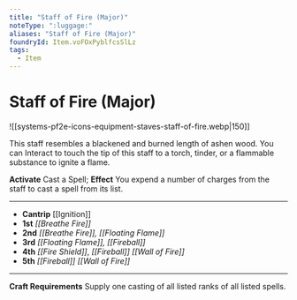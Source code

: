 ```yaml
---
title: "Staff of Fire (Major)"
noteType: ":luggage:"
aliases: "Staff of Fire (Major)"
foundryId: Item.voFOxPyblfcsSlLz
tags:
  - Item
---
```


# Staff of Fire (Major)
![[systems-pf2e-icons-equipment-staves-staff-of-fire.webp|150]]

This staff resembles a blackened and burned length of ashen wood. You can Interact to touch the tip of this staff to a torch, tinder, or a flammable substance to ignite a flame.

**Activate** Cast a Spell; **Effect** You expend a number of charges from the staff to cast a spell from its list.

* * *

*   **Cantrip** [[Ignition]]
*   **1st** _[[Breathe Fire]]_
*   **2nd** _[[Breathe Fire]], [[Floating Flame]]_
*   **3rd** _[[Floating Flame]], [[Fireball]]_
*   **4th** _[[Fire Shield]]_, _[[Fireball]]_ _[[Wall of Fire]]_
*   **5th** _[[Fireball]]_ _[[Wall of Fire]]_

* * *

**Craft Requirements** Supply one casting of all listed ranks of all listed spells.
